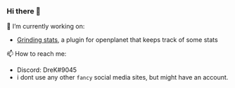 ### Hi there 👋

🔭 I’m currently working on:
  - [Grinding stats](https://github.com/drekdrek/grinding-stats), a plugin for openplanet that keeps track of some stats

📫 How to reach me:
  - Discord: DreK#9045
  - i dont use any other `fancy` social media sites, but might have an account.
<!--
**drekdrek/drekdrek** is a ✨ _special_ ✨ repository because its `README.md` (this file) appears on your GitHub profile.

Here are some ideas to get you started:

- 🔭 I’m currently working on ...
- 🌱 I’m currently learning ...
- 👯 I’m looking to collaborate on ...
- 🤔 I’m looking for help with ...
- 💬 Ask me about ...
- 📫 How to reach me: ...
- 😄 Pronouns: ...
- ⚡ Fun fact: ...
-->
